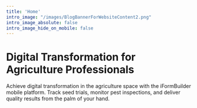 ```yaml
---
title: 'Home'
intro_image: "/images/BlogBannerForWebsiteContent2.png"
intro_image_absolute: false
intro_image_hide_on_mobile: false
---
```


# Digital Transformation for Agriculture Professionals

Achieve digital transformation in the agriculture space with the iFormBuilder mobile platform. Track seed trials, monitor pest inspections, and deliver quality results from the palm of your hand.
